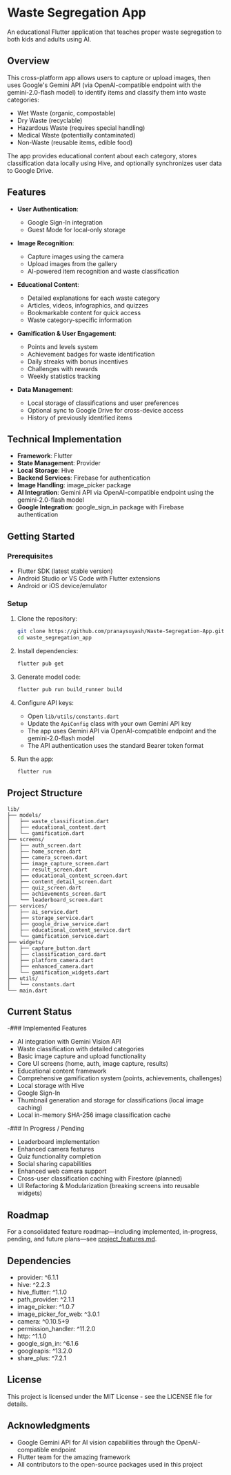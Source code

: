 # Waste Segregation App

An educational Flutter application that teaches proper waste segregation to both kids and adults using AI.

## Overview

This cross-platform app allows users to capture or upload images, then uses Google's Gemini API (via OpenAI-compatible endpoint with the gemini-2.0-flash model) to identify items and classify them into waste categories:
- Wet Waste (organic, compostable)
- Dry Waste (recyclable)
- Hazardous Waste (requires special handling)
- Medical Waste (potentially contaminated)
- Non-Waste (reusable items, edible food)

The app provides educational content about each category, stores classification data locally using Hive, and optionally synchronizes user data to Google Drive.

## Features

- **User Authentication**:
  - Google Sign-In integration
  - Guest Mode for local-only storage

- **Image Recognition**:
  - Capture images using the camera
  - Upload images from the gallery
  - AI-powered item recognition and waste classification

- **Educational Content**:
  - Detailed explanations for each waste category
  - Articles, videos, infographics, and quizzes
  - Bookmarkable content for quick access
  - Waste category-specific information

- **Gamification & User Engagement**:
  - Points and levels system
  - Achievement badges for waste identification
  - Daily streaks with bonus incentives
  - Challenges with rewards
  - Weekly statistics tracking

- **Data Management**:
  - Local storage of classifications and user preferences
  - Optional sync to Google Drive for cross-device access
  - History of previously identified items

## Technical Implementation

- **Framework**: Flutter
- **State Management**: Provider
- **Local Storage**: Hive
- **Backend Services**: Firebase for authentication
- **Image Handling**: image_picker package
- **AI Integration**: Gemini API via OpenAI-compatible endpoint using the gemini-2.0-flash model
- **Google Integration**: google_sign_in package with Firebase authentication

## Getting Started

### Prerequisites

- Flutter SDK (latest stable version)
- Android Studio or VS Code with Flutter extensions
- Android or iOS device/emulator

### Setup

1. Clone the repository:
   ```bash
   git clone https://github.com/pranaysuyash/Waste-Segregation-App.git
   cd waste_segregation_app
   ```

2. Install dependencies:
   ```bash
   flutter pub get
   ```

3. Generate model code:
   ```bash
   flutter pub run build_runner build
   ```

4. Configure API keys:
   - Open `lib/utils/constants.dart`
   - Update the `ApiConfig` class with your own Gemini API key
   - The app uses Gemini API via OpenAI-compatible endpoint and the gemini-2.0-flash model
   - The API authentication uses the standard Bearer token format

5. Run the app:
   ```bash
   flutter run
   ```

## Project Structure

```
lib/
├── models/
│   ├── waste_classification.dart
│   ├── educational_content.dart
│   └── gamification.dart
├── screens/
│   ├── auth_screen.dart
│   ├── home_screen.dart
│   ├── camera_screen.dart
│   ├── image_capture_screen.dart
│   ├── result_screen.dart
│   ├── educational_content_screen.dart
│   ├── content_detail_screen.dart
│   ├── quiz_screen.dart
│   ├── achievements_screen.dart
│   └── leaderboard_screen.dart
├── services/
│   ├── ai_service.dart
│   ├── storage_service.dart
│   ├── google_drive_service.dart
│   ├── educational_content_service.dart
│   └── gamification_service.dart
├── widgets/
│   ├── capture_button.dart
│   ├── classification_card.dart
│   ├── platform_camera.dart
│   ├── enhanced_camera.dart
│   └── gamification_widgets.dart
├── utils/
│   └── constants.dart
└── main.dart
```

## Current Status

-### Implemented Features
- AI integration with Gemini Vision API
- Waste classification with detailed categories
- Basic image capture and upload functionality
- Core UI screens (home, auth, image capture, results)
- Educational content framework
- Comprehensive gamification system (points, achievements, challenges)
- Local storage with Hive
- Google Sign-In
- Thumbnail generation and storage for classifications (local image caching)
- Local in-memory SHA-256 image classification cache

-### In Progress / Pending
- Leaderboard implementation
- Enhanced camera features
- Quiz functionality completion
- Social sharing capabilities
- Enhanced web camera support
- Cross-user classification caching with Firestore (planned)
- UI Refactoring & Modularization (breaking screens into reusable widgets)

## Roadmap

For a consolidated feature roadmap—including implemented, in-progress, pending, and future plans—see [project_features.md](project_features.md).

## Dependencies

- provider: ^6.1.1
- hive: ^2.2.3
- hive_flutter: ^1.1.0
- path_provider: ^2.1.1
- image_picker: ^1.0.7
- image_picker_for_web: ^3.0.1
- camera: ^0.10.5+9
- permission_handler: ^11.2.0
- http: ^1.1.0
- google_sign_in: ^6.1.6
- googleapis: ^13.2.0
- share_plus: ^7.2.1

## License

This project is licensed under the MIT License - see the LICENSE file for details.

## Acknowledgments

- Google Gemini API for AI vision capabilities through the OpenAI-compatible endpoint
- Flutter team for the amazing framework
- All contributors to the open-source packages used in this project